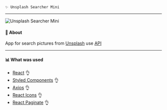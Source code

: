     ✨ Unsplash Searcher Mini 
---

![Unsplash Searcher Mini](https://repository-images.githubusercontent.com/458937852/41b494ae-a489-4854-a3f5-efa06cc32af5)
#### 🧷 About
App for search pictures from [Unsplash](https://unsplash.com) use [API](https://unsplash.com/developers)

---
#### 📊 What was used
- [React](https://ru.reactjs.org/) 👌
- [Styled Components](https://www.npmjs.com/package/styled-components) 👌
- [Axios](https://axios-http.com/) 👌
- [React Icons](https://react-icons.github.io/react-icons/) 👌
- [React Paginate](https://www.npmjs.com/package/react-paginate) 👌

